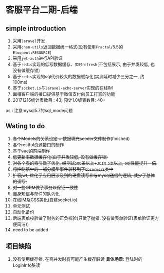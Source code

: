 # 客服平台二期-后端

## simple introduction
1. 采用`laravel`开发
2. 采用`chen-utils`返回数据统一格式(没有使用`Fractal`/5.5的`Eloquent:RESOURCE`)
3. 采用`jwt-auth`进行API验证
4. 基于`redis`实现的低写数据缓存、`实时refresh`(不包括展示, 由于并发较低, 也没有做缓存锁)
5. 基于`redis`实现的sql代价较大的数据缓存化(实测延时减少三分之一, 约100ms)
6. 基于`socket.io`与`laravel-echo-server`实现的在线IM
7. 面相客户端的接口提供基于微信支付向员工打赏的功能
8. 20171216统计表数目 : 43; 预计1.0版表数目: 40+

ps : 注意mysql5.7的sql_mode问题
## Wating to do
1. ~~各个Models的关系设定 + 数据填充seeder文件制作~~(finished)
2. ~~各个restful资源接口的制作~~
3. ~~基于vue的前端制作~~
4. ~~低更新率数据缓存化(由于并发较低, 没有做缓存锁)~~
5. ~~对各个表的索引做了优化, 经测试`500`条以上+`JOIN 5表`以上, sql性能提升一倍.~~
6. ~~将控制器中的一部分模型事件转移到了`Observers`类中~~
7. ~~扩容jwt, 优化了应用层涉及到的硬盘读写和与mysql通信的逻辑, 减少了总体的读写;~~
8. ~~对一些ORM做了事务以保证一致性~~
9. 自身短信与邮件的队列化
10. 在线IM及CSS美化(自建socket.io)
11. 单元测试
12. 自动化备份
13. 后端表单校验做了财务的正负校验(只做了抛错, 没有做表单验证(表单验证更方便简洁))
14. need to be added

## 项目缺陷
 1. 没有使用缓存锁, 在高并发时有可能产生缓存脏读
    **具体场景**: 登陆时的LoginInfo脏读